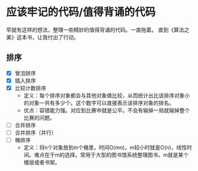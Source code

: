 # 应该牢记的代码/值得背诵的代码

早就有这样的想法，整理一些精妙的值得背诵的代码。一直拖着。
直到《算法之美》这本书，让我付出了行动。

## 排序
- [x] 冒泡排序
- [x] 插入排序
- [x] 比较计数排序
  + 定义：每个排序对象都会与其他对象做比较，从而统计出比该排序对象小的对象一共有多少个。这个数字可以直接表示该排序对象的排名。
  + 优点：容错能力强。对应到比赛中就是公平。不会有输掉一局就输掉整个比赛的问题。
- [ ] 合并排序
- [ ] 合并排序（并行）
- [ ] 桶排序
  + 定义：将n个对象放到m个桶里。时间O(mn)，m较小时就是O(n)，线性时间。难点在于m的选择。常用于大型的图书馆系统整理图书。m就是某个楼层或者书架。

